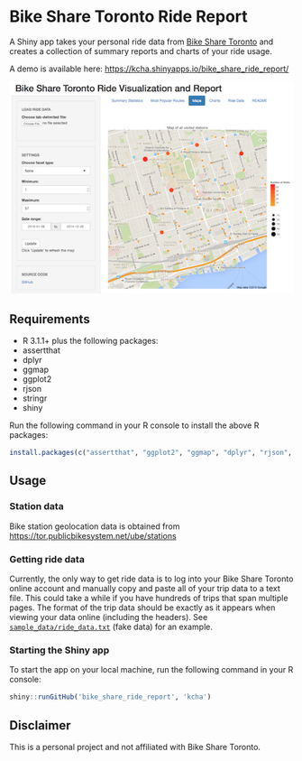 # Bike Share Toronto Ride Report

A Shiny app takes your personal ride data from [Bike Share Toronto](https://www.bikesharetoronto.com/) 
and creates a collection of summary reports and charts of your ride usage.

A demo is available here: https://kcha.shinyapps.io/bike_share_ride_report/

![screenshot](screenshot.png)

## Requirements
 * R 3.1.1+ plus the following packages:
  * assertthat
  * dplyr
  * ggmap
  * ggplot2
  * rjson
  * stringr
  * shiny

Run the following command in your R console to install the above R packages:
```r
install.packages(c("assertthat", "ggplot2", "ggmap", "dplyr", "rjson", "stringr", "shiny"))
```

## Usage

### Station data

Bike station geolocation data is obtained from https://tor.publicbikesystem.net/ube/stations

### Getting ride data

Currently, the only way to get ride data is to log into your Bike Share Toronto
online account and manually copy and paste all of your trip data to a text file. 
This could take a while if you have hundreds of trips that span multiple pages.
The format of the trip data should be exactly as it appears when viewing your 
data online (including the headers). 
See [`sample_data/ride_data.txt`](https://github.com/kcha/bike_share_ride_report/blob/master/sample_data/ride_data.txt) (fake data) for an example.

### Starting the Shiny app

To start the app on your local machine, run the following command in your R console:
```r
shiny::runGitHub('bike_share_ride_report', 'kcha')
```

## Disclaimer
This is a personal project and not affiliated with Bike Share Toronto.
